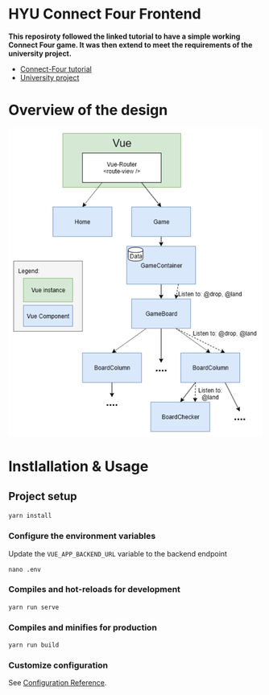 # HYU Connect Four Frontend

**This reposiroty followed the linked tutorial to have a simple working Connect  Four game. It was then extend to meet the requirements of the university project.**

- [Connect-Four tutorial](https://rossta.net/blog/series/connect-four.html) 
- [University project](https://github.com/Ribodou/HYU-software-engineering-AI)

# Overview of the design

![Overview of the components with the communication](./doc/ressources/frontend-design_overview.png)

# Instlallation & Usage
## Project setup
```
yarn install
```

### Configure the environment variables
Update the `VUE_APP_BACKEND_URL` variable to the backend endpoint
```
nano .env
```

### Compiles and hot-reloads for development
```
yarn run serve
```

### Compiles and minifies for production
```
yarn run build
```

### Customize configuration
See [Configuration Reference](https://cli.vuejs.org/config/).
